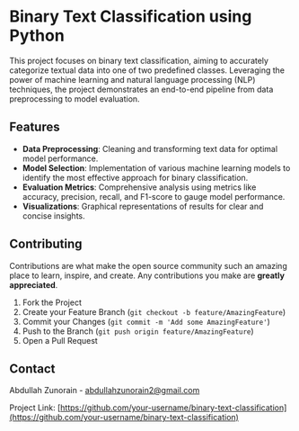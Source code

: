 # Binary Text Classification using Python

This project focuses on binary text classification, aiming to accurately categorize textual data into one of two predefined classes. Leveraging the power of machine learning and natural language processing (NLP) techniques, the project demonstrates an end-to-end pipeline from data preprocessing to model evaluation.

## Features

- **Data Preprocessing**: Cleaning and transforming text data for optimal model performance.
- **Model Selection**: Implementation of various machine learning models to identify the most effective approach for binary classification.
- **Evaluation Metrics**: Comprehensive analysis using metrics like accuracy, precision, recall, and F1-score to gauge model performance.
- **Visualizations**: Graphical representations of results for clear and concise insights.


## Contributing

Contributions are what make the open source community such an amazing place to learn, inspire, and create. Any contributions you make are **greatly appreciated**.

1. Fork the Project
2. Create your Feature Branch (`git checkout -b feature/AmazingFeature`)
3. Commit your Changes (`git commit -m 'Add some AmazingFeature'`)
4. Push to the Branch (`git push origin feature/AmazingFeature`)
5. Open a Pull Request


## Contact

Abdullah Zunorain - [abdullahzunorain2@gmail.com](mailto:abdullahzunorain2@gmail.com)

Project Link: [https://github.com/your-username/binary-text-classification](https://github.com/your-username/binary-text-classification)
